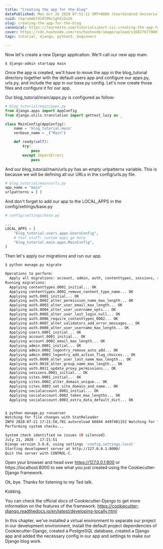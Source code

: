 ```yaml
---
title: "Creating the app for the blog"
datePublished: Mon Oct 26 2020 07:51:12 GMT+0000 (Coordinated Universal Time)
cuid: ckgrummbl010l06s1gh4s2u2k
slug: creating-the-app-for-the-blog
canonical: https://learnetto.com/tutorials/part-iii-creating-the-app-for-the-blog
cover: https://cdn.hashnode.com/res/hashnode/image/upload/v1682767798079/e9be20e8-f7ce-42e3-b84c-f8959cf45ae6.jpeg
tags: tutorial, django, python3, beginners

---
```


Now let's create a new Django application. We'll call our new app main.

`$ django-admin startapp main`

Once the app is created, we'll have to move the app in the blog\_tutorial directory together with the default users app and configure our apps.py, urls.py, and include the app in our base.py config. Let's now create those files and configure it for our app.

Our blog\_tutorial/main/apps.py is configured as follow:

```python
# blog_tutorial/main/apps.py
from django.apps import AppConfig
from django.utils.translation import gettext_lazy as _

class MainConfig(AppConfig):
    name = 'blog_tutorial.main'
    verbose_name = _("Main")

    def ready(self):
        try:
            pass
        except ImportError:
            pass
```

And our blog\_tutorial/main/urls.py has an empty urlpatterns variable. This is because we will be defining all our URLs in the config/urls.py file.

```bash
# blog_tutorial/main/urls.py
app_name = "main"
urlpatterns = [ ]
```

And don't forget to add our app to the LOCAL\_APPS in the config/settings/base.py

```python
# config/settings/base.py

...
LOCAL_APPS = [
    "blog_tutorial.users.apps.UsersConfig",
    # Your stuff: custom apps go here
    "blog_tutorial.main.apps.MainConfig",
]
```

Then let's apply our migrations and run our app.

```bash
$ python manage.py migrate

Operations to perform:
  Apply all migrations: account, admin, auth, contenttypes, sessions, sites, socialaccount, users
Running migrations:
  Applying contenttypes.0001_initial... OK
  Applying contenttypes.0002_remove_content_type_name... OK
  Applying auth.0001_initial... OK
  Applying auth.0002_alter_permission_name_max_length... OK
  Applying auth.0003_alter_user_email_max_length... OK
  Applying auth.0004_alter_user_username_opts... OK
  Applying auth.0005_alter_user_last_login_null... OK
  Applying auth.0006_require_contenttypes_0002... OK
  Applying auth.0007_alter_validators_add_error_messages... OK
  Applying auth.0008_alter_user_username_max_length... OK
  Applying users.0001_initial... OK
  Applying account.0001_initial... OK
  Applying account.0002_email_max_length... OK
  Applying admin.0001_initial... OK
  Applying admin.0002_logentry_remove_auto_add... OK
  Applying admin.0003_logentry_add_action_flag_choices... OK
  Applying auth.0009_alter_user_last_name_max_length... OK
  Applying auth.0010_alter_group_name_max_length... OK
  Applying auth.0011_update_proxy_permissions... OK
  Applying sessions.0001_initial... OK
  Applying sites.0001_initial... OK
  Applying sites.0002_alter_domain_unique... OK
  Applying sites.0003_set_site_domain_and_name... OK
  Applying socialaccount.0001_initial... OK
  Applying socialaccount.0002_token_max_lengths... OK
  Applying socialaccount.0003_extra_data_default_dict... OK


$ python manage.py runserver
Watching for file changes with StatReloader
INFO 2020-07-21 17:21:50,781 autoreload 66844 4497481152 Watching for file changes with StatReloader
Performing system checks...

System check identified no issues (0 silenced).
July 21, 2020 - 17:21:51
Django version 3.0.8, using settings 'config.settings.local'
Starting development server at http://127.0.0.1:8000/
Quit the server with CONTROL-C.
```

Open your browser and head over https://127.0.0.1:800 or https://localhost:8000 to see what you just created using the Cookiecutter-Django framework.

Ok, bye. Thanks for listening to my Ted talk.

Kidding.

You can check the official docs of Cookiecutter-Django to get more information on the features of the framework. https://cookiecutter-django.readthedocs.io/en/latest/developing-locally.html

In this chapter, we've installed a virtual environment to separate our project in our development environment, install the default project dependencies of Cookiecutter-Django, created a PostgreSQL database, created a Django app and added the necessary config in our app and settings to make our Django blog work.